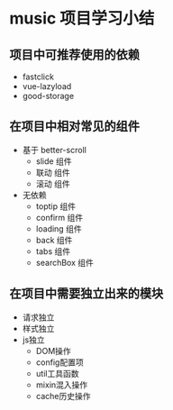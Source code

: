 # music 项目学习小结

## 项目中可推荐使用的依赖
- fastclick
- vue-lazyload
- good-storage

## 在项目中相对常见的组件 
- 基于 better-scroll 
    + slide 组件
    + 联动 组件
    + 滚动 组件
- 无依赖
    + toptip 组件
    + confirm 组件
    + loading 组件
    + back 组件
    + tabs 组件
    + searchBox 组件

## 在项目中需要独立出来的模块
- 请求独立
- 样式独立
- js独立
    + DOM操作
    + config配置项
    + util工具函数
    + mixin混入操作
    + cache历史操作

